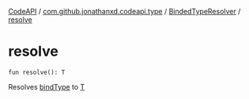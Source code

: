 [CodeAPI](../../index.md) / [com.github.jonathanxd.codeapi.type](../index.md) / [BindedTypeResolver](index.md) / [resolve](.)

# resolve

`fun resolve(): T`

Resolves [bindType](bind-type.md) to [T](#)

